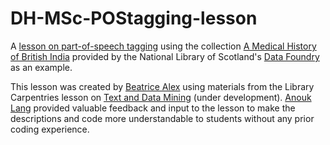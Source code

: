 # DH-MSc-POStagging-lesson
A [lesson on part-of-speech tagging](https://htmlpreview.github.io/?https://github.com/bea-alex/DH-MSc-POStagging-lesson/blob/master/POStagging.html) using the collection [A Medical History of British India](https://data.nls.uk/data/digitised-collections/a-medical-history-of-british-india/) provided by the National Library of Scotland's [Data Foundry](https://data.nls.uk) as an example.

This lesson was created by [Beatrice Alex](https://www.ed.ac.uk/profile/dr-beatrice-alex) using materials from the Library Carpentries lesson on [Text and Data Mining](http://librarycarpentry.org/lc-tdm/) (under development). [Anouk Lang](https://www.ed.ac.uk/profile/anouk-lang) provided valuable feedback and input to the lesson to make the descriptions and code more understandable to students without any prior coding experience.
